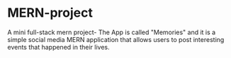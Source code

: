 # MERN-project
A mini full-stack mern project- The App is called "Memories" and it is a simple social media MERN application that allows users to post interesting events that happened in their lives.
